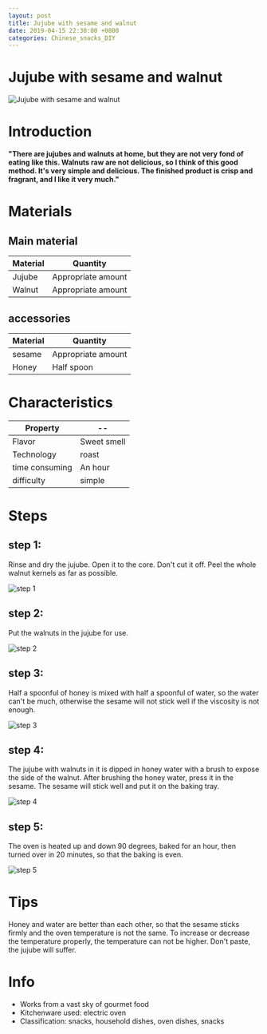 ```yaml
---
layout: post
title: Jujube with sesame and walnut
date: 2019-04-15 22:30:00 +0800
categories: Chinese_snacks_DIY
---
```


# Jujube with sesame and walnut

![Jujube with sesame and walnut]({{site.baseurl}}/img/418968/418968.jpg)

# Introduction

**"There are jujubes and walnuts at home, but they are not very fond of eating like this. Walnuts raw are not delicious, so I think of this good method. It's very simple and delicious. The finished product is crisp and fragrant, and I like it very much."**

# Materials


## Main material

Material|Quantity
--|--
Jujube|Appropriate amount
Walnut|Appropriate amount

## accessories

Material|Quantity
--|--
sesame|Appropriate amount
Honey|Half spoon

# Characteristics

Property|--
--|--
Flavor|Sweet smell
Technology|roast
time consuming|An hour
difficulty|simple

# Steps

## step 1:

Rinse and dry the jujube. Open it to the core. Don't cut it off. Peel the whole walnut kernels as far as possible.

![step 1]({{site.baseurl}}/img/418968/1.jpg)

## step 2:

Put the walnuts in the jujube for use.

![step 2]({{site.baseurl}}/img/418968/2.jpg)

## step 3:

Half a spoonful of honey is mixed with half a spoonful of water, so the water can't be much, otherwise the sesame will not stick well if the viscosity is not enough.

![step 3]({{site.baseurl}}/img/418968/3.jpg)

## step 4:

The jujube with walnuts in it is dipped in honey water with a brush to expose the side of the walnut. After brushing the honey water, press it in the sesame. The sesame will stick well and put it on the baking tray.

![step 4]({{site.baseurl}}/img/418968/4.jpg)

## step 5:

The oven is heated up and down 90 degrees, baked for an hour, then turned over in 20 minutes, so that the baking is even.

![step 5]({{site.baseurl}}/img/418968/5.jpg)

# Tips

Honey and water are better than each other, so that the sesame sticks firmly and the oven temperature is not the same. To increase or decrease the temperature properly, the temperature can not be higher. Don't paste, the jujube will suffer.

# Info

- Works from a vast sky of gourmet food
- Kitchenware used: electric oven
- Classification: snacks, household dishes, oven dishes, snacks